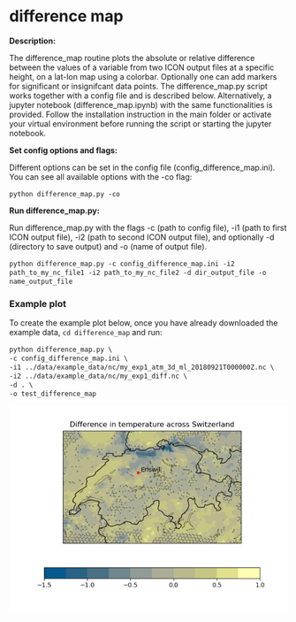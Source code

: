 # difference map
**Description:**

The difference_map routine plots the absolute or relative difference between the values of a variable from two ICON output files at a specific height, on a lat-lon map using a colorbar. Optionally one can add markers for significant or insignifcant data points. The difference_map.py script works together with a config file and is described below. Alternatively, a jupyter notebook (difference_map.ipynb) with the same functionalities is provided. Follow the installation instruction in the main folder or activate your virtual environment before running the script or starting the jupyter notebook.

**Set config options and flags:**

Different options can be set in the config file (config_difference_map.ini). You can see all available options with the -co flag:

    python difference_map.py -co

**Run difference_map.py:**

Run difference_map.py with the flags -c (path to config file), -i1 (path to first ICON output file), -i2 (path to second ICON output file),
and optionally -d (directory to save output) and -o (name of output file).

    python difference_map.py -c config_difference_map.ini -i2 path_to_my_nc_file1 -i2 path_to_my_nc_file2 -d dir_output_file -o name_output_file

### Example plot 

To create the example plot below, once you have already downloaded the example data, `cd difference_map` and run:

    python difference_map.py \
    -c config_difference_map.ini \
    -i1 ../data/example_data/nc/my_exp1_atm_3d_ml_20180921T000000Z.nc \
    -i2 ../data/example_data/nc/my_exp1_diff.nc \
    -d . \
    -o test_difference_map
    
<p align="center">
<img src=difference_map_example.png width="550"/>
</p>
